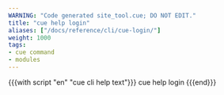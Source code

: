 ```yaml
---
WARNING: "Code generated site_tool.cue; DO NOT EDIT."
title: "cue help login"
aliases: ["/docs/reference/cli/cue-login/"]
weight: 1000
tags:
- cue command
- modules
---
```


{{{with script "en" "cue cli help text"}}}
cue help login
{{{end}}}
